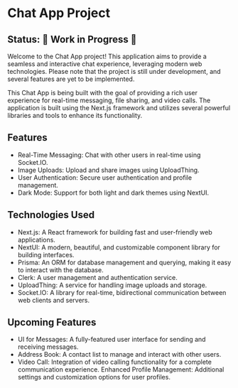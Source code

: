 # Chat App Project

## Status: 🚧 Work in Progress 🚧

Welcome to the Chat App project! This application aims to provide a seamless and interactive chat experience, leveraging modern web technologies. Please note that the project is still under development, and several features are yet to be implemented.

This Chat App is being built with the goal of providing a rich user experience for real-time messaging, file sharing, and video calls. The application is built using the Next.js framework and utilizes several powerful libraries and tools to enhance its functionality.

## Features

- Real-Time Messaging: Chat with other users in real-time using Socket.IO.
- Image Uploads: Upload and share images using UploadThing.
- User Authentication: Secure user authentication and profile management.
- Dark Mode: Support for both light and dark themes using NextUI.

## Technologies Used

- Next.js: A React framework for building fast and user-friendly web applications.
- NextUI: A modern, beautiful, and customizable component library for building interfaces.
- Prisma: An ORM for database management and querying, making it easy to interact with the database.
- Clerk: A user management and authentication service.
- UploadThing: A service for handling image uploads and storage.
- Socket.IO: A library for real-time, bidirectional communication between web clients and servers.

## Upcoming Features

- UI for Messages: A fully-featured user interface for sending and receiving messages.
- Address Book: A contact list to manage and interact with other users.
- Video Call: Integration of video calling functionality for a complete communication experience.
  Enhanced Profile Management: Additional settings and customization options for user profiles.
